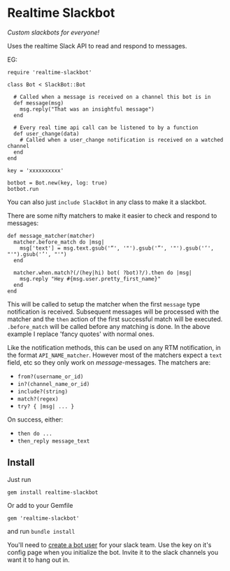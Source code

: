 # Realtime Slackbot

_Custom slackbots for everyone!_

Uses the realtime Slack API to read and respond to messages.

EG:

    require 'realtime-slackbot'

    class Bot < SlackBot::Bot
  
      # Called when a message is received on a channel this bot is in
      def message(msg)
        msg.reply("That was an insightful message")
      end
      
      # Every real time api call can be listened to by a function
      def user_change(data)
        # Called when a user_change notification is received on a watched channel
      end
    end

    key = 'xxxxxxxxxx'

    botbot = Bot.new(key, log: true)
    botbot.run

You can also just `include SlackBot` in any class to make it a slackbot.

There are some nifty matchers to make it easier to check and respond to messages:

    def message_matcher(matcher)
      matcher.before_match do |msg|
        msg['text'] = msg.text.gsub('“', '"').gsub('”', '"').gsub('‘', "'").gsub('’', "'")
      end
    
      matcher.when.match?(/(hey|hi) bot( ?bot)?/).then do |msg|
        msg.reply "Hey #{msg.user.pretty_first_name}"
      end
    end

This will be called to setup the matcher when the first `message` type notification is received. Subsequent messages will be processed with the matcher and the `then` action of the first successful match will be executed. `.before_match` will be called before any matching is done. In the above example I replace 'fancy quotes' with normal ones.

Like the notification methods, this can be used on any RTM notification, in the format `API_NAME_matcher`. However most of the matchers expect a `text` field, etc so they only work on _message_-messages. The matchers are:

+ `from?(username_or_id)`
+ `in?(channel_name_or_id)`
+ `include?(string)`
+ `match?(regex)`
+ `try? { |msg| ... }`

On success, either:

+ `then do ...`
+ `then_reply message_text`

## Install

Just run

    gem install realtime-slackbot

Or add to your Gemfile

    gem 'realtime-slackbot'

and run `bundle install`

You'll need to [create a bot user](https://api.slack.com/bot-users) for your slack team. Use the key on it's config page when you initialize the bot. Invite it to the slack channels you want it to hang out in.
